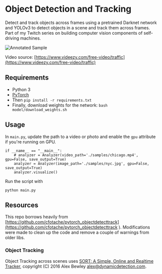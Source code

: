 # Object Detection and Tracking

Detect and track objects across frames using a pretrained Darknet network and YOLOv3 to detect objects in a scene and track them across frames. Part of my Twitch series on building computer vision components of self-driving machines.

![Annotated Sample](./sample.gif)

Video source: [https://www.videezy.com/free-video/traffic](https://www.videezy.com/free-video/traffic)

## Requirements

* Python 3
* [PyTorch](https://pytorch.org/get-started/locally/)
* Then `pip install -r requirements.txt`
* Finally, download weights for the network: `bash model/download_weights.sh`

## Usage

In `main.py`, update the path to a video or photo and enable the `gpu` attribute if you're running on GPU.

```
if __name__ == "__main__":
    # analyzer = Analyzer(video_path='./samples/chicago.mp4', gpu=False, save_output=True)
    analyzer = Analyzer(image_path='./samples/nyc.jpg', gpu=False, save_output=True)
    analyzer.visualize()
```

Run the script with

    python main.py

## Resources

This repo borrows heavily from [https://github.com/cfotache/pytorch_objectdetecttrack](https://github.com/cfotache/pytorch_objectdetecttrack
). Modifications were made to clean up the code and remove a couple of warnings from older libs.

### Object Tracking 

Object Tracking across scenes uses [SORT: A Simple, Online and Realtime Tracker](https://github.com/abewley/sort), copyright (C) 2016 Alex Bewley alex@dynamicdetection.com.



